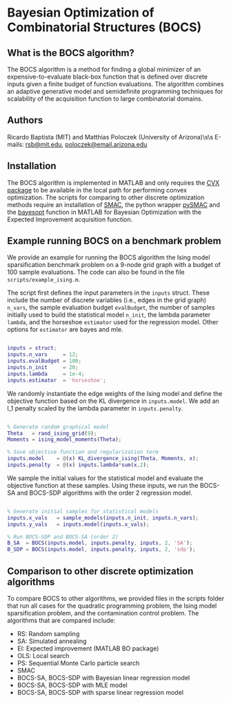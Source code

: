 # Bayesian Optimization of Combinatorial Structures (BOCS)

## What is the BOCS algorithm?

The BOCS algorithm is a method for finding a global minimizer of an expensive-to-evaluate black-box function that is defined over discrete inputs given a finite budget of function evaluations. The algorithm combines an adaptive generative model and semidefinite programming techniques for scalability of the acquisition function to large combinatorial domains.

## Authors

Ricardo Baptista (MIT) and Matthias Poloczek (University of Arizona)\s\s
E-mails: rsb@mit.edu, poloczek@email.arizona.edu

## Installation

The BOCS algorithm is implemented in MATLAB and only requires the [CVX package](http://cvxr.com/cvx/) to be available in the local path for performing convex optimization. The scripts for comparing to other discrete optimization methods require an installation of [SMAC](http://www.cs.ubc.ca/labs/beta/Projects/SMAC/), the python wrapper [pySMAC](https://github.com/tdomhan/pysmac) and the [bayesopt](https://www.mathworks.com/help/stats/bayesopt.html) function in MATLAB for Bayesian Optimization with the Expected Improvement acquisition function. 

## Example running BOCS on a benchmark problem

We provide an example for running the BOCS algorithm the Ising model sparsification benchmark problem on a 9-node grid graph with a budget of 100 sample evaluations. The code can also be found in the file `scripts/example_ising.m`. 

The script first defines the input parameters in the `inputs` struct. These include the number of discrete variables (i.e., edges in the grid graph) `n_vars`, the sample evaluation budget `evalBudget`, the number of samples initially used to build the statistical model `n_init`, the lambda parameter `lambda`, and the horseshoe `estimator` used for the regression model. Other options for `estimator` are bayes and mle.

```Matlab

inputs = struct;
inputs.n_vars     = 12;
inputs.evalBudget = 100;
inputs.n_init     = 20;
inputs.lambda     = 1e-4;
inputs.estimator  = 'horseshoe';

```

We randomly instantiate the edge weights of the Ising model and define the objective function based on the KL divergence in `inputs.model`. We add an l_1 penalty scaled by the lambda parameter in `inputs.penalty`. 

```Matlab

% Generate random graphical model
Theta   = rand_ising_grid(9);
Moments = ising_model_moments(Theta);

% Save objective function and regularization term
inputs.model    = @(x) KL_divergence_ising(Theta, Moments, x);
inputs.penalty  = @(x) inputs.lambda*sum(x,2);

```

We sample the initial values for the statistical model and evaluate the objective function at these samples. Using these inputs, we run the BOCS-SA and BOCS-SDP algorithms with the order 2 regression model.

```Matlab

% Generate initial samples for statistical models
inputs.x_vals   = sample_models(inputs.n_init, inputs.n_vars);
inputs.y_vals   = inputs.model(inputs.x_vals);

% Run BOCS-SDP and BOCS-SA (order 2)
B_SA  = BOCS(inputs.model, inputs.penalty, inputs, 2, 'SA');
B_SDP = BOCS(inputs.model, inputs.penalty, inputs, 2, 'sdp');

```

## Comparison to other discrete optimization algorithms

To compare BOCS to other algorithms, we provided files in the scripts folder that run all cases for the quadratic programming problem, the Ising model sparsification problem, and the contamination control problem. The algorithms that are compared include:

- RS: Random sampling 
- SA: Simulated annealing
- EI: Expected improvement (MATLAB BO package)
- OLS: Local search
- PS: Sequential Monte Carlo particle search
- SMAC
- BOCS-SA, BOCS-SDP with Bayesian linear regression model
- BOCS-SA, BOCS-SDP with MLE model
- BOCS-SA, BOCS-SDP with sparse linear regression model
